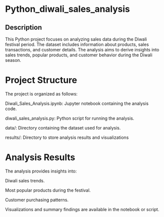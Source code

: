 # Python_diwali_sales_analysis

## Description

This Python project focuses on analyzing sales data during the Diwali festival period. The dataset includes information about products, sales transactions, and customer details. The analysis aims to derive insights into sales trends, popular products, and customer behavior during the Diwali season.

# Project Structure
The project is organized as follows:

Diwali_Sales_Analysis.ipynb: Jupyter notebook containing the analysis code.

diwali_sales_analysis.py: Python script for running the analysis.

data/: Directory containing the dataset used for analysis.

results/: Directory to store analysis results and visualizations

# Analysis Results
The analysis provides insights into:

Diwali sales trends.

Most popular products during the festival.

Customer purchasing patterns.

Visualizations and summary findings are available in the notebook or script.
